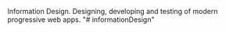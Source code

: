 Information Design.  Designing, developing and testing of modern
progressive web apps.  "# informationDesign" 

